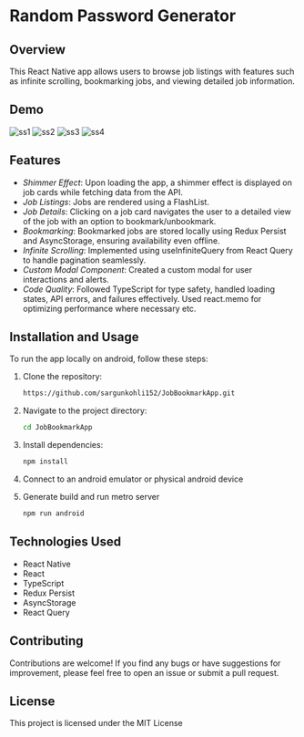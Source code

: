 # Random Password Generator

## Overview

This React Native app allows users to browse job listings with features such as infinite scrolling, bookmarking jobs, and viewing detailed job information.

## Demo

![ss1](./src/assets/demo/ss1.png)
![ss2](./src/assets/demo/ss2.png)
![ss3](./src/assets/demo/ss3.png)
![ss4](./src/assets/demo/ss4.png)

## Features

- _Shimmer Effect_: Upon loading the app, a shimmer effect is displayed on job cards while fetching data from the API.
- _Job Listings_: Jobs are rendered using a FlashList.
- _Job Details_: Clicking on a job card navigates the user to a detailed view of the job with an option to bookmark/unbookmark.
- _Bookmarking_: Bookmarked jobs are stored locally using Redux Persist and AsyncStorage, ensuring availability even offline.
- _Infinite Scrolling_: Implemented using useInfiniteQuery from React Query to handle pagination seamlessly.
- _Custom Modal Component_: Created a custom modal for user interactions and alerts.
- _Code Quality_: Followed TypeScript for type safety, handled loading states, API errors, and failures effectively. Used react.memo for optimizing performance where necessary etc.

## Installation and Usage

To run the app locally on android, follow these steps:

1. Clone the repository:

   ```bash
   https://github.com/sargunkohli152/JobBookmarkApp.git
   ```

2. Navigate to the project directory:
   ```bash
   cd JobBookmarkApp
   ```
3. Install dependencies:
   ```bash
   npm install
   ```
4. Connect to an android emulator or physical android device
5. Generate build and run metro server
   ```bash
   npm run android
   ```

## Technologies Used

- React Native
- React
- TypeScript
- Redux Persist
- AsyncStorage
- React Query

## Contributing

Contributions are welcome! If you find any bugs or have suggestions for improvement, please feel free to open an issue or submit a pull request.

## License

This project is licensed under the MIT License

